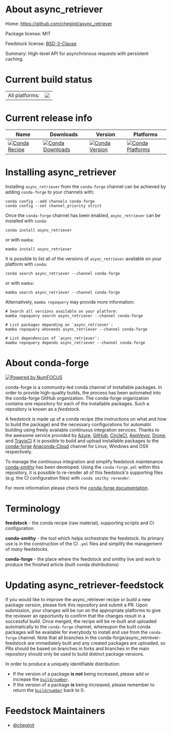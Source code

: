 About async_retriever
=====================

Home: https://github.com/cheginit/async_retriever

Package license: MIT

Feedstock license: [BSD-3-Clause](https://github.com/conda-forge/async_retriever-feedstock/blob/main/LICENSE.txt)

Summary: High-level API for asynchronous requests with persistent caching.

Current build status
====================


<table><tr><td>All platforms:</td>
    <td>
      <a href="https://dev.azure.com/conda-forge/feedstock-builds/_build/latest?definitionId=12620&branchName=main">
        <img src="https://dev.azure.com/conda-forge/feedstock-builds/_apis/build/status/async_retriever-feedstock?branchName=main">
      </a>
    </td>
  </tr>
</table>

Current release info
====================

| Name | Downloads | Version | Platforms |
| --- | --- | --- | --- |
| [![Conda Recipe](https://img.shields.io/badge/recipe-async_retriever-green.svg)](https://anaconda.org/conda-forge/async_retriever) | [![Conda Downloads](https://img.shields.io/conda/dn/conda-forge/async_retriever.svg)](https://anaconda.org/conda-forge/async_retriever) | [![Conda Version](https://img.shields.io/conda/vn/conda-forge/async_retriever.svg)](https://anaconda.org/conda-forge/async_retriever) | [![Conda Platforms](https://img.shields.io/conda/pn/conda-forge/async_retriever.svg)](https://anaconda.org/conda-forge/async_retriever) |

Installing async_retriever
==========================

Installing `async_retriever` from the `conda-forge` channel can be achieved by adding `conda-forge` to your channels with:

```
conda config --add channels conda-forge
conda config --set channel_priority strict
```

Once the `conda-forge` channel has been enabled, `async_retriever` can be installed with `conda`:

```
conda install async_retriever
```

or with `mamba`:

```
mamba install async_retriever
```

It is possible to list all of the versions of `async_retriever` available on your platform with `conda`:

```
conda search async_retriever --channel conda-forge
```

or with `mamba`:

```
mamba search async_retriever --channel conda-forge
```

Alternatively, `mamba repoquery` may provide more information:

```
# Search all versions available on your platform:
mamba repoquery search async_retriever --channel conda-forge

# List packages depending on `async_retriever`:
mamba repoquery whoneeds async_retriever --channel conda-forge

# List dependencies of `async_retriever`:
mamba repoquery depends async_retriever --channel conda-forge
```


About conda-forge
=================

[![Powered by
NumFOCUS](https://img.shields.io/badge/powered%20by-NumFOCUS-orange.svg?style=flat&colorA=E1523D&colorB=007D8A)](https://numfocus.org)

conda-forge is a community-led conda channel of installable packages.
In order to provide high-quality builds, the process has been automated into the
conda-forge GitHub organization. The conda-forge organization contains one repository
for each of the installable packages. Such a repository is known as a *feedstock*.

A feedstock is made up of a conda recipe (the instructions on what and how to build
the package) and the necessary configurations for automatic building using freely
available continuous integration services. Thanks to the awesome service provided by
[Azure](https://azure.microsoft.com/en-us/services/devops/), [GitHub](https://github.com/),
[CircleCI](https://circleci.com/), [AppVeyor](https://www.appveyor.com/),
[Drone](https://cloud.drone.io/welcome), and [TravisCI](https://travis-ci.com/)
it is possible to build and upload installable packages to the
[conda-forge](https://anaconda.org/conda-forge) [Anaconda-Cloud](https://anaconda.org/)
channel for Linux, Windows and OSX respectively.

To manage the continuous integration and simplify feedstock maintenance
[conda-smithy](https://github.com/conda-forge/conda-smithy) has been developed.
Using the ``conda-forge.yml`` within this repository, it is possible to re-render all of
this feedstock's supporting files (e.g. the CI configuration files) with ``conda smithy rerender``.

For more information please check the [conda-forge documentation](https://conda-forge.org/docs/).

Terminology
===========

**feedstock** - the conda recipe (raw material), supporting scripts and CI configuration.

**conda-smithy** - the tool which helps orchestrate the feedstock.
                   Its primary use is in the construction of the CI ``.yml`` files
                   and simplify the management of *many* feedstocks.

**conda-forge** - the place where the feedstock and smithy live and work to
                  produce the finished article (built conda distributions)


Updating async_retriever-feedstock
==================================

If you would like to improve the async_retriever recipe or build a new
package version, please fork this repository and submit a PR. Upon submission,
your changes will be run on the appropriate platforms to give the reviewer an
opportunity to confirm that the changes result in a successful build. Once
merged, the recipe will be re-built and uploaded automatically to the
`conda-forge` channel, whereupon the built conda packages will be available for
everybody to install and use from the `conda-forge` channel.
Note that all branches in the conda-forge/async_retriever-feedstock are
immediately built and any created packages are uploaded, so PRs should be based
on branches in forks and branches in the main repository should only be used to
build distinct package versions.

In order to produce a uniquely identifiable distribution:
 * If the version of a package **is not** being increased, please add or increase
   the [``build/number``](https://docs.conda.io/projects/conda-build/en/latest/resources/define-metadata.html#build-number-and-string).
 * If the version of a package **is** being increased, please remember to return
   the [``build/number``](https://docs.conda.io/projects/conda-build/en/latest/resources/define-metadata.html#build-number-and-string)
   back to 0.

Feedstock Maintainers
=====================

* [@cheginit](https://github.com/cheginit/)

